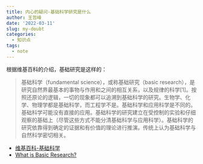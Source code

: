 ```yaml
---
title: 内心的疑问-基础科学研究是什么
author: 王哲峰
date: '2022-03-11'
slug: my-doubt
categories:
  - 知识点
tags:
  - note
---
```


<style>
h1 {
  background-color: #2B90B6;
  background-image: linear-gradient(45deg, #4EC5D4 10%, #146b8c 20%);
  background-size: 100%;
  -webkit-background-clip: text;
  -moz-background-clip: text;
  -webkit-text-fill-color: transparent;
  -moz-text-fill-color: transparent;
}
h2 {
  background-color: #2B90B6;
  background-image: linear-gradient(45deg, #4EC5D4 10%, #146b8c 20%);
  background-size: 100%;
  -webkit-background-clip: text;
  -moz-background-clip: text;
  -webkit-text-fill-color: transparent;
  -moz-text-fill-color: transparent;
}
</style>

根据维基百科的介绍，基础研究是这样的：

> 基础科学（fundamental science），或称基础研究（basic research），是研究自然界最基本的事物与作用和之间的相互关系，以及规律的科学[1]。按照还原论的逻辑，一切的现象都可以追溯到基础科学的研究。生物学、化学、物理学都是基础科学，而工程学不是。基础科学和应用科学是不同的。基础科学可能没有直接的应用。基础科学的研究建立在受控制的实验和仔细观察的基础上（尽管这些方式不能分清基础科学与应用科学）。基础科学的研究依靠得到确定的证据和有价值的理论进行推演。传统上认为基础科学与自然科学密切相关。






- [维基百科-基础科学](https://zh.wikipedia.org/wiki/%E5%9F%BA%E7%A1%80%E7%A7%91%E5%AD%A6)
- [What is Basic Research?](https://www.nsf.gov/pubs/1953/annualreports/ar_1953_sec6.pdf)